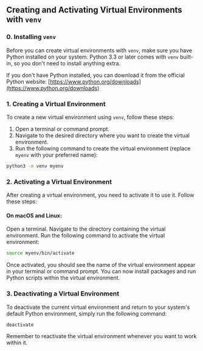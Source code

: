 ## Creating and Activating Virtual Environments with `venv`

### 0. Installing `venv`

Before you can create virtual environments with `venv`, make sure you have Python installed on your system. Python 3.3 or later comes with `venv` built-in, so you don't need to install anything extra.

If you don't have Python installed, you can download it from the official Python website: [https://www.python.org/downloads](https://www.python.org/downloads)


### 1. Creating a Virtual Environment

To create a new virtual environment using `venv`, follow these steps:

1. Open a terminal or command prompt.
2. Navigate to the desired directory where you want to create the virtual environment.
3. Run the following command to create the virtual environment (replace `myenv` with your preferred name):

```bash
python3 -m venv myenv
```
### 2. Activating a Virtual Environment
After creating a virtual environment, you need to activate it to use it. Follow these steps:

#### On macOS and Linux:

Open a terminal.
Navigate to the directory containing the virtual environment.
Run the following command to activate the virtual environment:

```bash
source myenv/bin/activate
```
Once activated, you should see the name of the virtual environment appear in your terminal or command prompt. You can now install packages and run Python scripts within the virtual environment.

### 3. Deactivating a Virtual Environment
To deactivate the current virtual environment and return to your system's default Python environment, simply run the following command:
```bash
deactivate
```

Remember to reactivate the virtual environment whenever you want to work within it.
